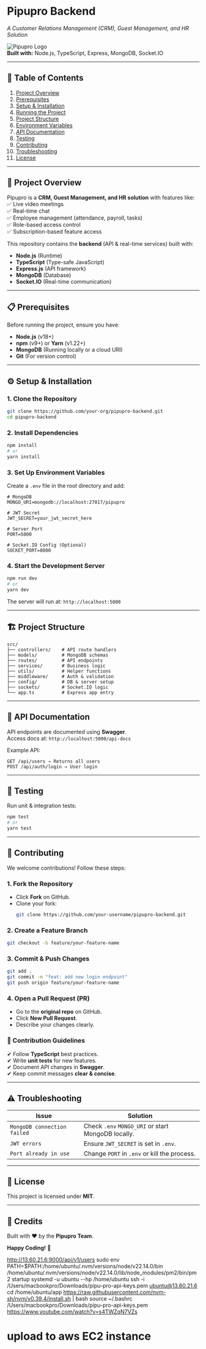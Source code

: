 # **Pipupro Backend**  
*A Customer Relations Management (CRM), Guest Management, and HR Solution*  

![Pipupro Logo](https://via.placeholder.com/150x50?text=Pipupro)  
**Built with:** Node.js, TypeScript, Express, MongoDB, Socket.IO  

---

## **📌 Table of Contents**  
1. [Project Overview](#-project-overview)  
2. [Prerequisites](#-prerequisites)  
3. [Setup & Installation](#-setup--installation)  
4. [Running the Project](#-running-the-project)  
5. [Project Structure](#-project-structure)  
6. [Environment Variables](#-environment-variables)  
7. [API Documentation](#-api-documentation)  
8. [Testing](#-testing)  
9. [Contributing](#-contributing)  
10. [Troubleshooting](#-troubleshooting)  
11. [License](#-license)  

---

## **🚀 Project Overview**  
Pipupro is a **CRM, Guest Management, and HR solution** with features like:  
✅ Live video meetings  
✅ Real-time chat  
✅ Employee management (attendance, payroll, tasks)  
✅ Role-based access control  
✅ Subscription-based feature access  

This repository contains the **backend** (API & real-time services) built with:  
- **Node.js** (Runtime)  
- **TypeScript** (Type-safe JavaScript)  
- **Express.js** (API framework)  
- **MongoDB** (Database)  
- **Socket.IO** (Real-time communication)  

---

## **📋 Prerequisites**  
Before running the project, ensure you have:  
- **Node.js** (v18+)  
- **npm** (v9+) or **Yarn** (v1.22+)  
- **MongoDB** (Running locally or a cloud URI)  
- **Git** (For version control)  

---

## **⚙️ Setup & Installation**  
### **1. Clone the Repository**  
```bash
git clone https://github.com/your-org/pipupro-backend.git
cd pipupro-backend
```

### **2. Install Dependencies**  
```bash
npm install
# or
yarn install
```

### **3. Set Up Environment Variables**  
Create a `.env` file in the root directory and add:  
```env
# MongoDB
MONGO_URI=mongodb://localhost:27017/pipupro

# JWT Secret
JWT_SECRET=your_jwt_secret_here

# Server Port
PORT=5000

# Socket.IO Config (Optional)
SOCKET_PORT=8000
```

### **4. Start the Development Server**  
```bash
npm run dev
# or
yarn dev
```
The server will run at: `http://localhost:5000`  

---

## **🏗️ Project Structure**  
```
src/
├── controllers/    # API route handlers
├── models/         # MongoDB schemas
├── routes/         # API endpoints
├── services/       # Business logic
├── utils/          # Helper functions
├── middleware/     # Auth & validation
├── config/         # DB & server setup
├── sockets/        # Socket.IO logic
└── app.ts          # Express app entry
```

---

## **🔌 API Documentation**  
API endpoints are documented using **Swagger**.  
Access docs at: `http://localhost:5000/api-docs`  

Example API:  
```http
GET /api/users → Returns all users
POST /api/auth/login → User login
```

---

## **🧪 Testing**  
Run unit & integration tests:  
```bash
npm test
# or
yarn test
```

---

## **🤝 Contributing**  
We welcome contributions! Follow these steps:  

### **1. Fork the Repository**  
- Click **Fork** on GitHub.  
- Clone your fork:  
  ```bash
  git clone https://github.com/your-username/pipupro-backend.git
  ```

### **2. Create a Feature Branch**  
```bash
git checkout -b feature/your-feature-name
```

### **3. Commit & Push Changes**  
```bash
git add .
git commit -m "feat: add new login endpoint"
git push origin feature/your-feature-name
```

### **4. Open a Pull Request (PR)**  
- Go to the **original repo** on GitHub.  
- Click **New Pull Request**.  
- Describe your changes clearly.  

### **📌 Contribution Guidelines**  
✔ Follow **TypeScript** best practices.  
✔ Write **unit tests** for new features.  
✔ Document API changes in **Swagger**.  
✔ Keep commit messages **clear & concise**.  

---

## **⚠️ Troubleshooting**  
| Issue | Solution |
|-------|----------|
| `MongoDB connection failed` | Check `.env` `MONGO_URI` or start MongoDB locally. |
| `JWT errors` | Ensure `JWT_SECRET` is set in `.env`. |
| `Port already in use` | Change `PORT` in `.env` or kill the process. |

---

## **📜 License**  
This project is licensed under **MIT**.  

---

## **🙏 Credits**  
Built with ❤️ by the **Pipupro Team**.  

**Happy Coding!** 🚀

http://13.60.21.6:9000/api/v1/users
sudo env PATH=$PATH:/home/ubuntu/.nvm/versions/node/v22.14.0/bin /home/ubuntu/.nvm/versions/node/v22.14.0/lib/node_modules/pm2/bin/pm2 startup systemd -u ubuntu --hp /home/ubuntu
ssh -i /Users/macbookpro/Downloads/pipu-pro-api-keys.pem ubuntu@13.60.21.6
cd /home/ubuntu/app
https://raw.githubusercontent.com/nvm-sh/nvm/v0.39.4/install.sh | bash
source ~/.bashrc
/Users/macbookpro/Downloads/pipu-pro-api-keys.pem
https://www.youtube.com/watch?v=s4TWZqN7VZs
# upload to aws EC2 instance


<!-- meeting 
2 free,  

make more reseach on video confresing-->


<!-- 
 payroll, 
 leave request
 profiles
 -->